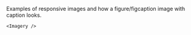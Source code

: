 Examples of responsive images and how a figure/figcaption image with caption looks.

```
<Imagery />
```
